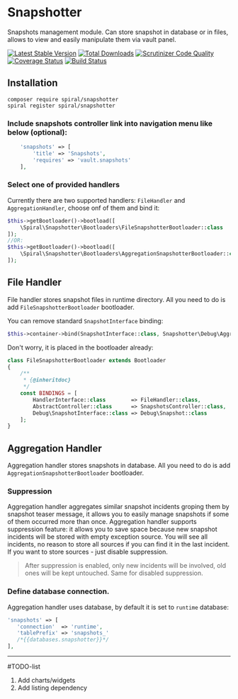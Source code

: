# Snapshotter
Snapshots management module. Can store snapshot in database or in files, allows to view and easily manipulate them via vault panel. 

[![Latest Stable Version](https://poser.pugx.org/spiral/snapshotter/v/stable)](https://packagist.org/packages/spiral/snapshotter) 
[![Total Downloads](https://poser.pugx.org/spiral/snapshotter/downloads)](https://packagist.org/packages/spiral/snapshotter) 
[![Scrutinizer Code Quality](https://scrutinizer-ci.com/g/spiral-modules/snapshotter/badges/quality-score.png)](https://scrutinizer-ci.com/g/spiral-modules/snapshotter/) 
[![Coverage Status](https://coveralls.io/repos/github/spiral-modules/snapshotter/badge.svg)](https://coveralls.io/github/spiral-modules/snapshotter)
[![Build Status](https://travis-ci.org/spiral-modules/snapshotter.svg?branch=master)](https://travis-ci.org/spiral-modules/snapshotter)

## Installation
```
composer require spiral/snapshotter
spiral register spiral/snapshotter
```
### Include snapshots controller link into navigation menu like below (optional):

```php
    'snapshots' => [
        'title' => 'Snapshots',
        'requires' => 'vault.snapshots'
    ],
```

### Select one of provided handlers

Currently there are two supported handlers: `FileHandler` and `AggregationHandler`, choose onf of them and bind it:
```php
$this->getBootloader()->bootload([
    \Spiral\Snapshotter\Bootloaders\FileSnapshotterBootloader::class
]);
//OR:
$this->getBootloader()->bootload([
    \Spiral\Snapshotter\Bootloaders\AggregationSnapshotterBootloader::class
]);
```

## File Handler
File handler stores snapshot files in runtime directory. All you need to do is add `FileSnapshotterBootloader` bootloader.

You can remove standard `SnapshotInterface` binding:
```php
$this->container->bind(SnapshotInterface::class, Snapshotter\Debug\AggregatedSnapshot::class);
```
Don't worry, it is placed in the bootloader already:
```php
class FileSnapshotterBootloader extends Bootloader
{
    /**
     * {@inheritdoc}
     */
    const BINDINGS = [
        HandlerInterface::class        => FileHandler::class,
        AbstractController::class      => SnapshotsController::class,
        Debug\SnapshotInterface::class => Debug\Snapshot::class
    ];
}
```

## Aggregation Handler
Aggregation handler stores snapshots in database. All you need to do is add `AggregationSnapshotterBootloader` bootloader.

### Suppression

Aggregation handler aggregates similar snapshot incidents groping them by snapshot teaser message, it allows you to easily manage snapshots if some of them occurred more than once.
Aggregation handler supports suppression feature: it allows you to save space because new snapshot incidents will be stored with empty exception source. You will see all incidents, no reason to store all sources if you can find it in the last incident. If you want to store sources - just disable suppression.
> After suppression is enabled, only new incidents will be involved, old ones will be kept untouched. Same for disabled suppression.

### Define database connection.

Aggregation handler uses database, by default it is set to `runtime` database:
```php
'snapshots' => [
   'connection'  => 'runtime',
   'tablePrefix' => 'snapshots_'
   /*{{databases.snapshotter}}*/
],
```

---

#TODO-list
1. Add charts/widgets
2. Add listing dependency